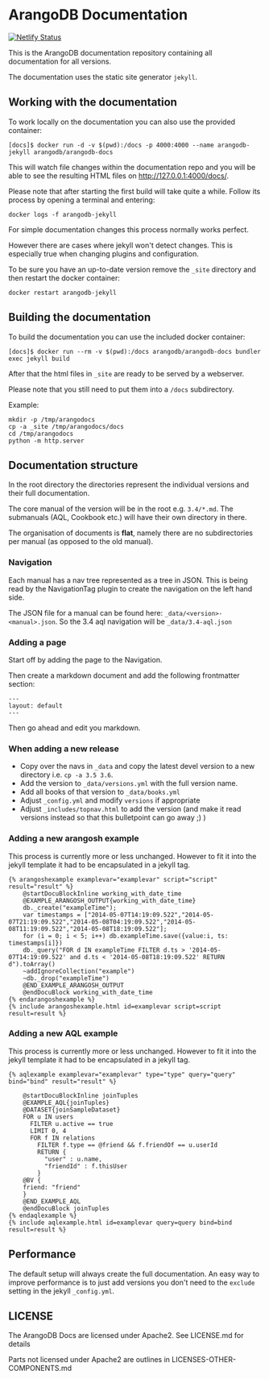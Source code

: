 # ArangoDB Documentation

[![Netlify Status](https://api.netlify.com/api/v1/badges/1df8b69b-25f8-4b73-b8f1-af8735269c35/deploy-status)](https://app.netlify.com/sites/zealous-morse-14392b/deploys)

This is the ArangoDB documentation repository containing all documentation for all versions.

The documentation uses the static site generator `jekyll`.

## Working with the documentation

To work locally on the documentation you can also use the provided container:

`[docs]$ docker run -d -v $(pwd):/docs -p 4000:4000 --name arangodb-jekyll arangodb/arangodb-docs`

This will watch file changes within the documentation repo and you will be able to see the
resulting HTML files on http://127.0.0.1:4000/docs/.

Please note that after starting the first build will take quite a while. Follow its process by opening a terminal
and entering:

`docker logs -f arangodb-jekyll`

For simple documentation changes this process normally works perfect.

However there are cases where jekyll won't detect changes. This is especially true
when changing plugins and configuration.

To be sure you have an up-to-date version remove the `_site` directory and then
restart the docker container:

`docker restart arangodb-jekyll`

## Building the documentation

To build the documentation you can use the included docker container:

`[docs]$ docker run --rm -v $(pwd):/docs arangodb/arangodb-docs bundler exec jekyll build`

After that the html files in `_site` are ready to be served by a webserver.

Please note that you still need to put them into a `/docs` subdirectory.

Example:

```
mkdir -p /tmp/arangodocs
cp -a _site /tmp/arangodocs/docs
cd /tmp/arangodocs
python -m http.server
```

## Documentation structure

In the root directory the directories represent the individual versions and their full documentation.

The core manual of the version will be in the root e.g. `3.4/*.md`. The submanuals (AQL, Cookbook etc.)
will have their own directory in there.

The organisation of documents is **flat**, namely there are no subdirectories per manual
(as opposed to the old manual).

### Navigation

Each manual has a nav tree represented as a tree in JSON. This is being read by the NavigationTag plugin to
create the navigation on the left hand side.

The JSON file for a manual can be found here: `_data/<version>-<manual>.json`.
So the 3.4 aql navigation will be `_data/3.4-aql.json`

### Adding a page

Start off by adding the page to the Navigation.

Then create a markdown document and add the following frontmatter section:

```
---
layout: default
---
```

Then go ahead and edit you markdown.

### When adding a new release

- Copy over the navs in `_data` and copy the latest devel version to a new directory i.e. `cp -a 3.5 3.6`.
- Add the version to `_data/versions.yml` with the full version name.
- Add all books of that version to `_data/books.yml`
- Adjust `_config.yml` and modify `versions` if appropriate
- Adjust `_includes/topnav.html` to add the version (and make it read versions instead so that this bulletpoint can go away ;) )

### Adding a new arangosh example

This process is currently more or less unchanged. However to fit it into the jekyll template
it had to be encapsulated in a jekyll tag.

```
{% arangoshexample examplevar="examplevar" script="script" result="result" %}
    @startDocuBlockInline working_with_date_time
    @EXAMPLE_ARANGOSH_OUTPUT{working_with_date_time}
    db._create("exampleTime");
    var timestamps = ["2014-05-07T14:19:09.522","2014-05-07T21:19:09.522","2014-05-08T04:19:09.522","2014-05-08T11:19:09.522","2014-05-08T18:19:09.522"];
    for (i = 0; i < 5; i++) db.exampleTime.save({value:i, ts: timestamps[i]})
    db._query("FOR d IN exampleTime FILTER d.ts > '2014-05-07T14:19:09.522' and d.ts < '2014-05-08T18:19:09.522' RETURN d").toArray()
    ~addIgnoreCollection("example")
    ~db._drop("exampleTime")
    @END_EXAMPLE_ARANGOSH_OUTPUT
    @endDocuBlock working_with_date_time
{% endarangoshexample %}
{% include arangoshexample.html id=examplevar script=script result=result %}
```

### Adding a new AQL example

This process is currently more or less unchanged. However to fit it into the jekyll template
it had to be encapsulated in a jekyll tag.

```
{% aqlexample examplevar="examplevar" type="type" query="query" bind="bind" result="result" %}

    @startDocuBlockInline joinTuples
    @EXAMPLE_AQL{joinTuples}
    @DATASET{joinSampleDataset}
    FOR u IN users
      FILTER u.active == true
      LIMIT 0, 4
      FOR f IN relations
        FILTER f.type == @friend && f.friendOf == u.userId
        RETURN {
          "user" : u.name,
          "friendId" : f.thisUser
        }
    @BV {
    friend: "friend"
    }
    @END_EXAMPLE_AQL
    @endDocuBlock joinTuples
{% endaqlexample %}
{% include aqlexample.html id=examplevar query=query bind=bind result=result %}
```

## Performance

The default setup will always create the full documentation.
An easy way to improve performance is to just add versions you don't need to the `exclude`
setting in the jekyll `_config.yml`.

## LICENSE

The ArangoDB Docs are licensed under Apache2. See LICENSE.md for details

Parts not licensed under Apache2 are outlines in LICENSES-OTHER-COMPONENTS.md